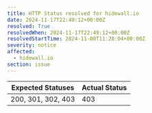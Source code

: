 ```yaml
---
title: HTTP Status resolved for hidewall.io
date: 2024-11-17T22:49:12+00:00Z
resolved: True
resolvedWhen: 2024-11-17T22:49:12+00:00Z
resolvedStartTime: 2024-11-08T11:28:04+00:00Z
severity: notice
affected:
  - hidewall.io
section: issue
---
```


| Expected Statuses | Actual Status  |
|-------------------|----------------|
| 200, 301, 302, 403 | 403 |
